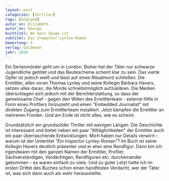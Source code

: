 ```yaml
---
layout: post
categories: [thriller]
tags: [england]
autor_vn: Elizabeth
autor_nn: George
buchtitel: Wo kein Zeuge ist
subtitel: Ein Inspector Lynley-Roman
bewertung: 3
verlag: Goldmann
jahr: 2016
---
```


Ein Serienmörder geht um in London. Bisher hat der Täter nur schwarze Jugendliche getötet und das Beuteschema scheint klar zu sein. Das vierte Opfer ist jedoch weiß und lässt auf einen Ritualmord schließen. Die Ermittler, allen voran Thomas Lynley und seine Kollegin Barbara Havers, setzen alles daran, die Morde schnellstmöglich aufzuklären.
Die Medien überschlagen sich jedoch mit der Berichterstattung, so dass der gemeinsame Chef - gegen den Willen des Ermittlerteam - externe Hilfe in Form eines Profilers hinzuzieht und einen "Embedded Journalist" mit direkten Zugang zum Ermittlerteam installiert. Jetzt kämpfen die Ermittler an mehreren Fronten. Und am Ende ist nicht alles, wie es scheint.

Grundsätzlich ein grundsolider Thriller mit wenigen Längen. Die Geschichte ist interessant und bietet neben ein paar "Alltäglichkeiten" der Ermittler auch ein paar überraschende Entwicklungen. Mich haben nur Details verwirrt - warum ist der Untertitel "Ein Inspector Lynley-Roman"? Im Buch ist seine Kollegin Havers deutlich präsenter und er eher eine Randfigur. Dann bin ich irgendwann mit den ganzen Namen der Ermittler, Profiler, Sachverständigen, Verdächtigen, Randfiguren etc. durcheinander gekommen - es waren einfach zu viele. Und zu guter Letzt hatte ich im ersten Drittel des Buches schon einen handfesten Verdacht, wer der Täter ist, was sich dann auch als wahr herausstellte.